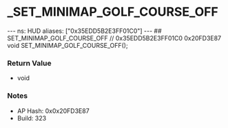 # _SET_MINIMAP_GOLF_COURSE_OFF

--- ns: HUD aliases: ["0x35EDD5B2E3FF01C0"] --- ## SET_MINIMAP_GOLF_COURSE_OFF  // 0x35EDD5B2E3FF01C0 0x20FD3E87 void SET_MINIMAP_GOLF_COURSE_OFF();

### Return Value
* void

### Notes
* AP Hash: 0x0x20FD3E87
* Build: 323

